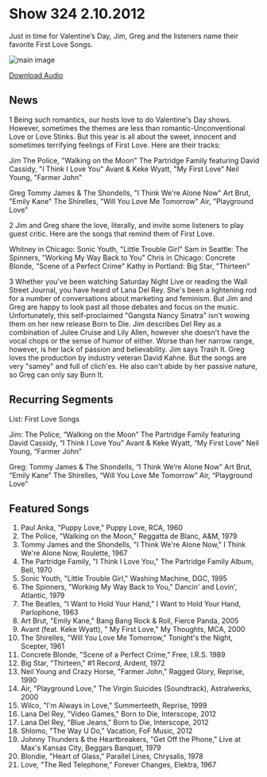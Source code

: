 # Show 324 2.10.2012
Just in time for Valentine’s Day, Jim, Greg and the listeners name their favorite First Love Songs.

![main image](http://www.soundopinions.org/images/2012/firstlove.jpg)

[Download Audio](http://audio.soundopinions.org/streams/2012/02/so_20120210.m3u)

## News
1 Being such romantics, our hosts love to do Valentine's Day shows. However, sometimes the themes are less than romantic-Unconventional Love or Love Stinks. But this year is all about the sweet, innocent and sometimes terrifying feelings of First Love. Here are their tracks:

Jim
The Police, "Walking on the Moon"
The Partridge Family featuring David Cassidy, "I Think I Love You"
Avant & Keke Wyatt, "My First Love"
Neil Young, "Farmer John"

Greg
Tommy James & The Shondells, "I Think We're Alone Now"
Art Brut, "Emily Kane"
The Shirelles, "Will You Love Me Tomorrow"
Air, "Playground Love"

2 Jim and Greg share the love, literally, and invite some listeners to play guest critic. Here are the songs that remind them of First Love.

Whitney in Chicago: Sonic Youth, "Little Trouble Girl"
Sam in Seattle: The Spinners, "Working My Way Back to You"
Chris in Chicago: Concrete Blonde, "Scene of a Perfect Crime"
Kathy in Portland: Big Star, "Thirteen"

3 Whether you've been watching Saturday Night Live or reading the Wall Street Journal, you have heard of Lana Del Rey. She's been a lightening rod for a number of conversations about marketing and feminism. But Jim and Greg are happy to look past all those debates and focus on the music. Unfortunately, this self-proclaimed "Gangsta Nancy Sinatra" isn't wowing them on her new release Born to Die. Jim describes Del Rey as a combination of Julee Cruise and Lily Allen, however she doesn't have the vocal chops or the sense of humor of either. Worse than her narrow range, however, is her lack of passion and believability. Jim says Trash It. Greg loves the production by industry veteran David Kahne. But the songs are very "samey" and full of clich'es. He also can't abide by her passive nature, so Greg can only say Burn It.

## Recurring Segments
List: First Love Songs

Jim:
The Police, “Walking on the Moon”
The Partridge Family featuring David Cassidy, “I Think I Love You”
Avant & Keke Wyatt, “My First Love”
Neil Young, “Farmer John”

Greg:
Tommy James & The Shondells, “I Think We’re Alone Now”
Art Brut, “Emily Kane”
The Shirelles, “Will You Love Me Tomorrow”
Air, “Playground Love”


## Featured Songs
1. Paul Anka, "Puppy Love," Puppy Love, RCA, 1960
2. The Police, "Walking on the Moon," Reggatta de Blanc, A&M, 1979
3. Tommy James and the Shondells, "I Think We're Alone Now," I Think We're Alone Now, Roulette, 1967 
4. The Partridge Family, "I Think I Love You," The Partridge Family Album, Bell, 1970
5. Sonic Youth, "Little Trouble Girl," Washing Machine, DGC, 1995
6. The Spinners, "Working My Way Back to You," Dancin' and Lovin', Atlantic, 1979
7. The Beatles, "I Want to Hold Your Hand," I Want to Hold Your Hand, Parlophone, 1963
8. Art Brut, "Emily Kane," Bang Bang Rock & Roll, Fierce Panda, 2005
9. Avant (feat. Keke Wyatt), " My First Love," My Thoughts, MCA, 2000
10. The Shirelles, "Will You Love Me Tomorrow," Tonight's the Night, Scepter, 1961
11. Concrete Blonde, "Scene of a Perfect Crime," Free, I.R.S. 1989
12. Big Star, "Thirteen," #1 Record, Ardent, 1972
13. Neil Young and Crazy Horse, "Farmer John," Ragged Glory, Reprise, 1990
14. Air, "Playground Love," The Virgin Suicides (Soundtrack), Astralwerks, 2000
15. Wilco, "I'm Always in Love," Summerteeth, Reprise, 1999
16. Lana Del Rey, "Video Games," Born to Die, Interscope, 2012
17. Lana Del Rey, "Blue Jeans," Born to Die, Interscope, 2012
18. Shlomo, "The Way U Do," Vacation, FoF Music, 2012
19. Johnny Thunders & the Heartbreakers, "Get Off the Phone," Live at Max's Kansas City, Beggars Banquet, 1979
20. Blondie, "Heart of Glass," Parallel Lines, Chrysalis, 1978
21. Love, "The Red Telephone," Forever Changes, Elektra, 1967
